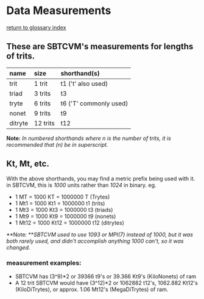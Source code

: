 # Data Measurements
[return to glossary index](glossary.md)
## These are SBTCVM's measurements for lengths of trits.

name    | size     | shorthand(s)
:-------|:---------|:----------
trit    | 1 trit   | t1  ('t' also used)
triad   | 3 trits  | t3
tryte   | 6 trits  | t6  ('T' commonly used)
nonet   | 9 trits  | t9
ditryte | 12 trits | t12

**Note:** _In numbered shorthands where n is the number of trits,
it is recommended that (n) be in superscript._

## Kt, Mt, etc.
With the above shorthands, you may find a metric prefix being used with it.
in SBTCVM, this is _1000_ units rather than _1024_ in binary. eg.

- 1 MT = 1000 KT = 1000000 T (Trytes)
- 1 Mt1 = 1000 Kt1 = 1000000 t1 (trits)
- 1 Mt3 = 1000 Kt3 = 1000000 t3 (triads)
- 1 Mt9 = 1000 Kt9 = 1000000 t9 (nonets)
- 1 Mt12 = 1000 Kt12 = 1000000 t12 (ditrytes)    

**Note: **_SBTCVM used to use 1093 or MPI(7) instead of 1000, but it was both rarely used,
and didn't accomplish anything 1000 can't, so it was changed._

### measurement examples:    
- SBTCVM has (3^9)*2 or 39366 t9's or 39.366 Kt9's (KiloNonets) of ram
- A 12 trit SBTCVM would have (3^12)*2 or 1062882 t12's, 1062.882 Kt12's (KiloDiTrytes), or approx. 1.06 Mt12's (MegaDiTrytes) of ram.

